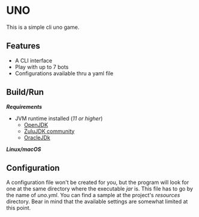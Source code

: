 # UNO

This is a simple cli uno game.

## Features
* A CLI interface
* Play with up to 7 bots
* Configurations available thru a yaml file

## Build/Run

***Requirements***

* JVM runtime installed (_11 or higher_)
  * [OpenJDK](https://openjdk.java.net/)
  * [ZuluJDK community](https://www.azul.com/downloads/zulu-community/?architecture=x86-64-bit&package=jdk)
  * [OracleJDk](https://www.oracle.com/java/technologies/javase-downloads.html)


***Linux/macOS***



## Configuration
A configuration file won't be created for you, but the program will look for one
at the same directory where the executable _jar_ is. This file has to go by the
name of _uno.yml_. You can find a sample at the project's _resources_ directory.
Bear in mind that the available settings are somewhat limited at this point.
